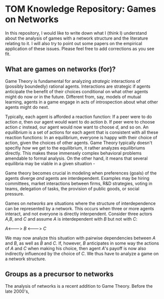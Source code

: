 # TOM Knowledge Repository: Games on Networks

In this repository, I would like to write down what I (think I) understand about the analysis of games with a network structure and the literature relating to it. I will also try to point out some papers on the empirical application of these issues. Please feel free to add corrections as you see fit.

## What are games on networks (for)?

Game Theory is fundamental for analyzing _strategic_ interactions of (possibly boundedly) rational agents. Interactions are strategic if agents anticipate the benefit of their choices conditional on what other agents might do now or in the future. Different from, say, models of mutual learning, agents in a game engage in acts of introspection about what other agents might do next.

Typically, each agent is afforded a reaction function: If a peer were to do action _a_, then our agent would want to do action _b_. If peer were to choose action _c_ instead, our agent would now want to choose _d_, and so on. An _equilibrium_ is a set of actions for each agent that is consistent with all these reaction functions: In an equilibrium, everyone is happy with their choice of action, given the choices of other agents. Game Theory typically doesn't specifiy _how_ we get to the equilibrium, it rather analyzes equilibriums directly. This makes these immensely complex behavioral problems amendable to formal analysis. On the other hand, it means that several equilibria may be viable in a given situation - 

Game theory becomes crucial in modeling when preferences (goals) of the agents diverge _and_ agents are interdependent. Examples may be hiring committees, market interactions between firms, R&D strategies, voting in teams, delegation of tasks, the provision of public goods, or social pressure.

Games on _networks_ are situations where the structure of interdependence can be represented by a network. This occurs when three or more agents interact, and not everyone is directly interpendent. Consider three actors _A_,_B_, and _C_ and assume _A_ is interdependent with _B_ but not with _C_:

  _A_<---> _B_ <---> _C_
  
 We may now analyze this situation with pairwise dependencies between _A_ and _B_, as well as _B_ and _C_. If, however, _B_ anticipates in some way the actions of _A_ and _C_ when making his choice, then agent _A_'s payoff is now also indirectly influenced by the choice of _C_. We thus have to analyze a game on a network structure.
 
 
 
 ## Groups as a precursor to networks
 
 The analysis of networks is a recent addition to Game Theory. Before the late 2000's, 
